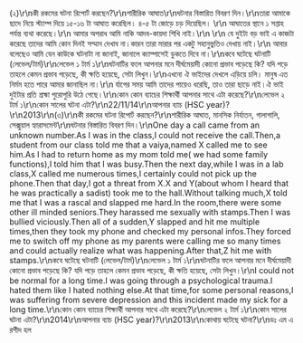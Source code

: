 (২)\r\nকী রকমের ঘটনা রিপোর্ট করছেন?\r\nশারীরিক আঘাত\r\nঘটনার বিস্তারিত বিবরণ দিন।\r\nতারা আমাকে ছাদে নিয়ে স্ট্যাম্প দিয়ে ১৫-১৬ টা আঘাত করেছিল। ৪-৫ টা জোড়ে চড় দিয়েছিল। \r\n আঘাতের স্থানে ১ সপ্তাহ পর্যন্ত ব্যথা করেছে।\r\n আমার অপরাধ আমি নাকি আদব-কায়দা শিখি নাই।\r\n \r\n যে দুইটা বড় ভাই এ কাজটা করেছে তাদের আমি কোন দিনই সম্মান দেখাব না।কারন তারা মারার পর একটু সহানুভুতিও দেখায় নাই।\r\n আবার বলেছেও আমি যেন কাউকে ঘটনাটা না জানাই, জানালে ক্যাম্পাসেই ডুকতে দিবে না।\r\nকবে ঘটেছে ঘটনাটি (লেভেল/টার্ম)\r\nলেভেল ১ টার্ম ১\r\nঘটনাটির ফলে আপনার মনে দীর্ঘমেয়াদী কোনো প্রভাব পড়েছে কি? যদি পড়ে তাহলে কেমন প্রভাব পড়েছে, কী ক্ষতি হয়েছে, সেটা লিখুন।\r\nএখনো ঐ ভাইদের দেখলে এড়িয়ে চলি। মানুষ এত নির্মম হতে পারে আমার জানাছিল না।\r\n র্যাগের সময় আমি তাদের পায়েও ধরেছি, তাও তারা ছাড়ে নাই।ঐ ভাই দুইটার প্রতি শ্রহ্মা পুরোপুরি উঠে গেছে।\r\nকোন কোন ব্যাচের শিক্ষার্থী আপনার সাথে এটা করেছে?\r\nলেভেল ২ টার্ম ১\r\nকোন সালের ঘটনা এটা?\r\n22/11/14\r\nআপনার ব্যাচ (HSC year)?\r\n2013\r\n(৩)\r\nকী রকমের ঘটনা রিপোর্ট করছেন?\r\nশারীরিক আঘাত, মানসিক নির্যাতন, গালাগালি, সেক্সুয়াল হ্যারাসমেন্ট\r\nঘটনার বিস্তারিত বিবরণ দিন।\r\nOne day a call came from an unknown number.As I was in the class,I could not receive the call.Then,a student from our class told me that a vaiya,named X called me to see him.As I had to return home as my mom told me( we had some family functions),I told him that I was busy.Then the next day,while I was in a lab class,X called me numerous times,I certainly could not pick up the phone.Then that day,I got a threat from X.X and Y(about whom I heard that he was practically a sadist) took me to the hall.Without talking much,X told me that I was a rascal and slapped me hard.In the room,there were some other ill minded seniors.They harassed me sexually with stamps.Then I was bullied viciously.Then all of a sudden,Y slapped and hit me multiple times,then they took my phone and checked my personal infos.They forced me to switch off my phone as my parents were calling me so many times and could actually realize what was happening.After that,Z hit me with stamps.\r\nকবে ঘটেছে ঘটনাটি (লেভেল/টার্ম)\r\nলেভেল ১ টার্ম ১\r\nঘটনাটির ফলে আপনার মনে দীর্ঘমেয়াদী কোনো প্রভাব পড়েছে কি? যদি পড়ে তাহলে কেমন প্রভাব পড়েছে, কী ক্ষতি হয়েছে, সেটা লিখুন।\r\nI could not be normal for a long time.I was going through a psychological trauma.I hated them like I hated nothing else.At that time,for some personal reasons,I was suffering from severe depression and this incident made my sick for a long time.\r\nকোন কোন ব্যাচের শিক্ষার্থী আপনার সাথে এটা করেছে?\r\nলেভেল ২ টার্ম ১\r\nকোন সালের ঘটনা এটা?\r\n2014\r\nআপনার ব্যাচ (HSC year)?\r\n2013\r\nকোথায় ঘটেছে ঘটনা?\r\nডঃ এম এ রশীদ হল